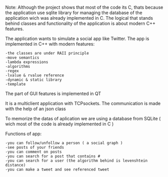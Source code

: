 Note: Although the project shows that most of the code its C, thats because the application use sqlite library for managing the database of the application wich was already
implemented in C. The logical that stands behind classes and functionality of the application is about modern C++ features.




The application wants to simulate a social app like Twitter.
The app is implemented in C++ with modern features:

    -the classes are under RAII principle
    -move semantics
    -lambda expressions
    -algorithms 
    -regex
    -lvalue & rvalue reference
    -dynamic & static library
    -template
    
The part of GUI features is implemented in QT

It is a multiclient application with TCPsockets. The communication is made with the help of an json class

To memorize the datas of aplication we are using a database from SQLite ( wich most of the code is already implemented in C )

Functions of app: 

    -you can follow/unfollow a person ( a social graph )
    -see posts of your friends
    -you can comment on posts
    -you can search for a post that contains #
    -you can search for a user (the algorithm behind is levenshtein distance)
    -you can make a tweet and see referenced tweet 
